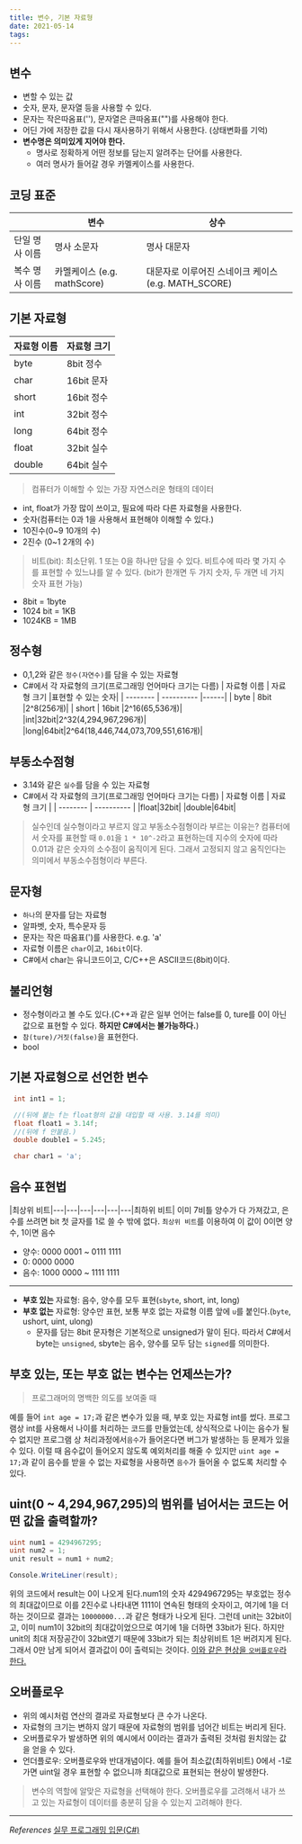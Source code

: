 ```yaml
---
title: 변수, 기본 자료형
date: 2021-05-14
tags:
---
```


## 변수

- 변할 수 있는 값
- 숫자, 문자, 문자열 등을 사용할 수 있다.
- 문자는 작은따옴표(''), 문자열은 큰따옴표("")를 사용해야 한다.
- 어딘 가에 저장한 값을 다시 재사용하기 위해서 사용한다. (상태변화를 기억)
- **변수명은 의미있게 지어야 한다.**
  - 명사로 정확하게 어떤 정보를 담는지 알려주는 단어를 사용한다.
  - 여러 명사가 들어갈 경우 카멜케이스를 사용한다.

## 코딩 표준

|                | 변수                        | 상수                                               |
| -------------- | --------------------------- | -------------------------------------------------- |
| 단일 명사 이름 | 명사 소문자                 | 명사 대문자                                        |
| 복수 명사 이름 | 카멜케이스 (e.g. mathScore) | 대문자로 이루어진 스네이크 케이스(e.g. MATH_SCORE) |

## 기본 자료형

| 자료형 이름 | 자료형 크기 |
| ----------- | ----------- |
| byte        | 8bit 정수   |
| char        | 16bit 문자  |
| short       | 16bit 정수  |
| int         | 32bit 정수  |
| long        | 64bit 정수  |
| float       | 32bit 실수  |
| double      | 64bit 실수  |

> 컴퓨터가 이해할 수 있는 가장 자연스러운 형태의 데이터

- int, float가 가장 많이 쓰이고, 필요에 따라 다른 자료형을 사용한다.
- 숫자(컴퓨터는 0과 1을 사용해서 표현해야 이해할 수 있다.)
- 10진수(0~9 10개의 수)
- 2진수 (0~1 2개의 수)

> 비트(bit): 최소단위. 1 또는 0을 하나만 담을 수 있다. 비트수에 따라 몇 가지 수를 표현할 수 있느냐를 알 수 있다. (bit가 한개면 두 가지 숫자, 두 개면 네 가지 숫자 표현 가능)

- 8bit = 1byte
- 1024 bit = 1KB
- 1024KB = 1MB

## 정수형

- 0,1,2와 같은 `정수(자연수)`를 담을 수 있는 자료형
- C#에서 각 자료형의 크기(프로그래밍 언어마다 크기는 다름)
  | 자료형 이름 | 자료형 크기 |표현할 수 있는 숫자|
  | -------- | ---------- |------|
  | byte | 8bit |2^8(256개)|
  | short | 16bit |2^16(65,536개)|
  |int|32bit|2^32(4,294,967,296개)|
  |long|64bit|2^64(18,446,744,073,709,551,616개)|

## 부동소수점형

- 3.14와 같은 `실수`를 담을 수 있는 자료형
- C#에서 각 자료형의 크기(프로그래밍 언어마다 크기는 다름)
  | 자료형 이름 | 자료형 크기 |
  | -------- | ---------- |
  |float|32bit|
  |double|64bit|

> 실수인데 실수형이라고 부르지 않고 부동소수점형이라 부르는 이유는?
> 컴퓨터에서 숫자를 표현할 때 `0.01`을 `1 * 10^-2`라고 표현하는데 지수의 숫자에 따라 0.01과 같은 숫자의 소수점이 움직이게 된다. 그래서 고정되지 않고 움직인다는 의미에서 부동소수점형이라 부른다.

## 문자형

- `하나`의 문자를 담는 자료형
- 알파벳, 숫자, 특수문자 등
- 문자는 작은 따옴표(')를 사용한다. e.g. 'a'
- 자료형 이름은 `char`이고, `16bit`이다.
- C#에서 char는 유니코드이고, C/C++은 ASCII코드(8bit)이다.

## 불리언형

- 정수형이라고 볼 수도 있다.(C++과 같은 일부 언어는 false를 0, ture를 0이 아닌 값으로 표현할 수 있다. **하지만 C#에서는 불가능하다.**)
- `참(ture)/거짓(false)`을 표현한다.
- bool

## 기본 자료형으로 선언한 변수

```c#
 int int1 = 1;

 //(뒤에 붙는 f는 float형의 값을 대입할 때 사용. 3.14를 의미)
 float float1 = 3.14f;
 //(뒤에 f 안붙음.)
 double double1 = 5.245;

 char char1 = 'a';
```

## 음수 표현법

|최상위 비트|---|---|---|---|---|---|최하위 비트|
이미 7비틀 양수가 다 가져갔고, 은수를 쓰려면 bit 첫 글자를 1로 쓸 수 밖에 없다.
`최상위 비트`를 이용하여 이 값이 0이면 양수, 1이면 음수

- 양수: 0000 0001 ~ 0111 1111
- 0: 0000 0000
- 음수: 1000 0000 ~ 1111 1111

---

- **부호 있는** 자료형: 음수, 양수를 모두 표현(`sbyte`, short, int, long)
- **부호 없는** 자료형: 양수만 표현, 보통 부호 없는 자료형 이름 앞에 `u`를 붙인다.(`byte`, ushort, uint, ulong)
  - 문자를 담는 8bit 문자형은 기본적으로 unsigned가 말이 된다. 따라서 C#에서 byte는 `unsigned`, sbyte는 음수, 양수를 모두 담는 `signed`를 의미한다.

## 부호 있는, 또는 부호 없는 변수는 언제쓰는가?

> 프로그래머의 명백한 의도를 보여줄 때

예를 들어 `int age = 17;`과 같은 변수가 있을 때, 부호 있는 자료형 int를 썼다. 프로그램상 int를 사용해서 나이를 처리하는 코드를 만들었는데, 상식적으로 나이는 음수가 될 수 없지만 프로그램 상 처리과정에서`음수`가 들어온다면 버그가 발생하는 등 문제가 있을 수 있다. 이럴 때 음수값이 들어오지 않도록 예외처리를 해줄 수 있지만 `uint age = 17;`과 같이 음수를 받을 수 없는 자료형을 사용하면 `음수`가 들어올 수 없도록 처리할 수 있다.

## uint(0 ~ 4,294,967,295)의 범위를 넘어서는 코드는 어떤 값을 출력할까?

```c#
uint num1 = 4294967295;
uint num2 = 1;
unit result = num1 + num2;

Console.WriteLiner(result);
```

위의 코드에서 result는 0이 나오게 된다.num1의 숫자 4294967295는 부호없는 정수의 최대값이므로 이를 2진수로 나타내면 1111이 연속된 형태의 숫자이고, 여기에 1을 더하는 것이므로 결과는 `10000000...`과 같은 형태가 나오게 된다. 그런데 unit는 32bit이고, 이미 num1이 32bit의 최대값이었으므로 여기에 1을 더하면 33bit가 된다. 하지만 unit의 최대 저장공간이 32bit였기 때문에 33bit가 되는 최상위비트 1은 버려지게 된다. 그래서 0만 남게 되어서 결과값이 0이 출력되는 것이다. <u>이와 같은 현상을 `오버플로우`라 한다.</u>

## 오버플로우

- 위의 예시처럼 연산의 결과로 자료형보다 큰 수가 나온다.
- 자료형의 크기는 변하지 않기 때문에 자료형의 범위를 넘어간 비트는 버리게 된다.
- 오버플로우가 발생하면 위의 예시에서 0이라는 결과가 출력된 것처럼 원치않는 값을 얻을 수 있다.
- 언더플로우: 오버플로우와 반대개념이다. 예를 들어 최소값(최하위비트) 0에서 -1로 가면 uint일 경우 표현할 수 없으니까 최대값으로 표현되는 현상이 발생한다.

> 변수의 역할에 알맞은 자료형을 선택해야 한다.
> 오버플로우를 고려해서 내가 쓰고 있는 자료형이 데이터를 충분히 담을 수 있는지 고려해야 한다.

---

_References_
[실무 프로그래밍 입문(C#)](https://www.udemy.com/share/101tfkAEYTcVxXTXQJ/)
